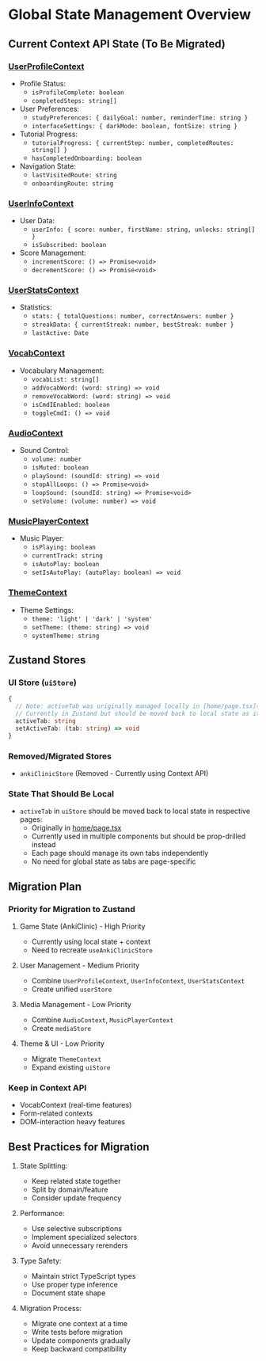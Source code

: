 # Global State Management Overview

## Current Context API State (To Be Migrated)

### [UserProfileContext](../contexts/UserProfileContext.tsx)
- Profile Status:
  - `isProfileComplete: boolean`
  - `completedSteps: string[]`
- User Preferences:
  - `studyPreferences: { dailyGoal: number, reminderTime: string }`
  - `interfaceSettings: { darkMode: boolean, fontSize: string }`
- Tutorial Progress:
  - `tutorialProgress: { currentStep: number, completedRoutes: string[] }`
  - `hasCompletedOnboarding: boolean`
- Navigation State:
  - `lastVisitedRoute: string`
  - `onboardingRoute: string`

### [UserInfoContext](../contexts/UserInfoContext.tsx)
- User Data:
  - `userInfo: { score: number, firstName: string, unlocks: string[] }`
  - `isSubscribed: boolean`
- Score Management:
  - `incrementScore: () => Promise<void>`
  - `decrementScore: () => Promise<void>`

### [UserStatsContext](../contexts/UserStatsContext.tsx)
- Statistics:
  - `stats: { totalQuestions: number, correctAnswers: number }`
  - `streakData: { currentStreak: number, bestStreak: number }`
  - `lastActive: Date`

### [VocabContext](../contexts/VocabContext.tsx)
- Vocabulary Management:
  - `vocabList: string[]`
  - `addVocabWord: (word: string) => void`
  - `removeVocabWord: (word: string) => void`
  - `isCmdIEnabled: boolean`
  - `toggleCmdI: () => void`

### [AudioContext](../contexts/AudioContext.tsx)
- Sound Control:
  - `volume: number`
  - `isMuted: boolean`
  - `playSound: (soundId: string) => void`
  - `stopAllLoops: () => Promise<void>`
  - `loopSound: (soundId: string) => Promise<void>`
  - `setVolume: (volume: number) => void`

### [MusicPlayerContext](../contexts/MusicPlayerContext.tsx)
- Music Player:
  - `isPlaying: boolean`
  - `currentTrack: string`
  - `isAutoPlay: boolean`
  - `setIsAutoPlay: (autoPlay: boolean) => void`

### [ThemeContext](../contexts/ThemeContext.tsx)
- Theme Settings:
  - `theme: 'light' | 'dark' | 'system'`
  - `setTheme: (theme: string) => void`
  - `systemTheme: string`

## Zustand Stores

### UI Store (`uiStore`)
```typescript
{
  // Note: activeTab was originally managed locally in [home/page.tsx](../app/(dashboard)/(routes)/home/page.tsx)
  // Currently in Zustand but should be moved back to local state as it's page-specific
  activeTab: string
  setActiveTab: (tab: string) => void
}
```

### Removed/Migrated Stores
- `ankiClinicStore` (Removed - Currently using Context API)

### State That Should Be Local
- `activeTab` in `uiStore` should be moved back to local state in respective pages:
  - Originally in [home/page.tsx](../app/(dashboard)/(routes)/home/page.tsx)
  - Currently used in multiple components but should be prop-drilled instead
  - Each page should manage its own tabs independently
  - No need for global state as tabs are page-specific

## Migration Plan

### Priority for Migration to Zustand
1. Game State (AnkiClinic) - High Priority
   - Currently using local state + context
   - Need to recreate `useAnkiClinicStore`

2. User Management - Medium Priority
   - Combine `UserProfileContext`, `UserInfoContext`, `UserStatsContext`
   - Create unified `userStore`

3. Media Management - Low Priority
   - Combine `AudioContext`, `MusicPlayerContext`
   - Create `mediaStore`

4. Theme & UI - Low Priority
   - Migrate `ThemeContext`
   - Expand existing `uiStore`

### Keep in Context API
- VocabContext (real-time features)
- Form-related contexts
- DOM-interaction heavy features

## Best Practices for Migration
1. State Splitting:
   - Keep related state together
   - Split by domain/feature
   - Consider update frequency

2. Performance:
   - Use selective subscriptions
   - Implement specialized selectors
   - Avoid unnecessary rerenders

3. Type Safety:
   - Maintain strict TypeScript types
   - Use proper type inference
   - Document state shape

4. Migration Process:
   - Migrate one context at a time
   - Write tests before migration
   - Update components gradually
   - Keep backward compatibility 